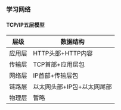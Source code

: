 ### 学习网络

#### TCP/IP五层模型

|层级|数据结构|
|---|---|
|应用层| HTTP头部+HTTP内容 |
|传输层| TCP首部+应用层包 |
|网络层| IP首部+传输层包 |
|链路层| 以太网头部+IP包+以太网尾部 |
|物理层| 暂略 |